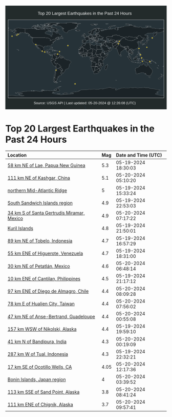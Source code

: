 ![Map](./map.png)

# Top 20 Largest Earthquakes in the Past 24 Hours

| Location | Mag | Date and Time (UTC) |
|:---|:---|:---|
| [58 km NE of Lae, Papua New Guinea](https://earthquake.usgs.gov/earthquakes/eventpage/us6000mzps) | 5.3 | 05-19-2024 18:30:03 |
| [111 km NE of Kashgar, China](https://earthquake.usgs.gov/earthquakes/eventpage/us6000mzrr) | 5.1 | 05-20-2024 05:10:20 |
| [northern Mid-Atlantic Ridge](https://earthquake.usgs.gov/earthquakes/eventpage/us6000mzp1) | 5 | 05-19-2024 15:33:24 |
| [South Sandwich Islands region](https://earthquake.usgs.gov/earthquakes/eventpage/us6000mzqp) | 4.9 | 05-19-2024 22:53:03 |
| [34 km S of Santa Gertrudis Miramar, Mexico](https://earthquake.usgs.gov/earthquakes/eventpage/us6000mzrz) | 4.9 | 05-20-2024 07:17:22 |
| [Kuril Islands](https://earthquake.usgs.gov/earthquakes/eventpage/us6000mzqe) | 4.8 | 05-19-2024 21:50:01 |
| [89 km NE of Tobelo, Indonesia](https://earthquake.usgs.gov/earthquakes/eventpage/us6000mzpe) | 4.7 | 05-19-2024 16:57:29 |
| [55 km ENE of Higuerote, Venezuela](https://earthquake.usgs.gov/earthquakes/eventpage/us6000mzpr) | 4.7 | 05-19-2024 18:31:00 |
| [30 km NE of Petatlán, Mexico](https://earthquake.usgs.gov/earthquakes/eventpage/us6000mzrx) | 4.6 | 05-20-2024 06:48:14 |
| [10 km ENE of Cantilan, Philippines](https://earthquake.usgs.gov/earthquakes/eventpage/us6000mzq9) | 4.5 | 05-19-2024 21:17:12 |
| [97 km ENE of Diego de Almagro, Chile](https://earthquake.usgs.gov/earthquakes/eventpage/us6000mzs5) | 4.4 | 05-20-2024 08:09:28 |
| [78 km E of Hualien City, Taiwan](https://earthquake.usgs.gov/earthquakes/eventpage/us6000mzs3) | 4.4 | 05-20-2024 07:56:02 |
| [47 km NE of Anse-Bertrand, Guadeloupe](https://earthquake.usgs.gov/earthquakes/eventpage/us6000mzr6) | 4.4 | 05-20-2024 00:55:08 |
| [157 km WSW of Nikolski, Alaska](https://earthquake.usgs.gov/earthquakes/eventpage/us6000mzpz) | 4.4 | 05-19-2024 19:59:10 |
| [41 km N of Bandipura, India](https://earthquake.usgs.gov/earthquakes/eventpage/us6000mzr2) | 4.3 | 05-20-2024 00:19:09 |
| [287 km W of Tual, Indonesia](https://earthquake.usgs.gov/earthquakes/eventpage/us6000mzqj) | 4.3 | 05-19-2024 22:32:21 |
| [17 km SE of Ocotillo Wells, CA](https://earthquake.usgs.gov/earthquakes/eventpage/ci40593503) | 4.05 | 05-20-2024 12:17:36 |
| [Bonin Islands, Japan region](https://earthquake.usgs.gov/earthquakes/eventpage/us6000mzrh) | 4 | 05-20-2024 03:39:52 |
| [113 km SSE of Sand Point, Alaska](https://earthquake.usgs.gov/earthquakes/eventpage/us6000mzs9) | 3.8 | 05-20-2024 08:41:24 |
| [111 km ENE of Chignik, Alaska](https://earthquake.usgs.gov/earthquakes/eventpage/ak0246hch51e) | 3.7 | 05-20-2024 09:57:41 |
